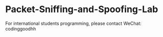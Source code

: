 # Packet-Sniffing-and-Spoofing-Lab
For international students programming, please contact WeChat: codinggoodhh
